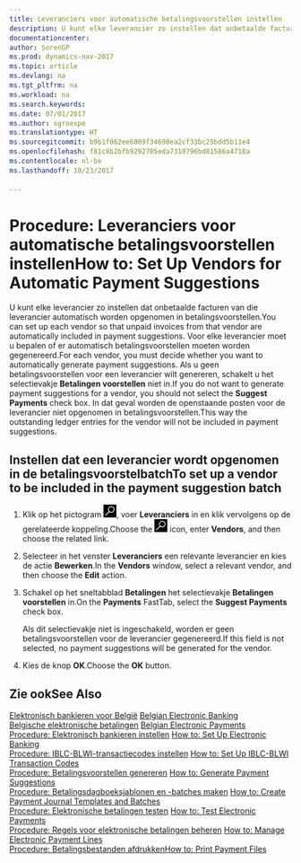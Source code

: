 ```yaml
---
title: Leveranciers voor automatische betalingsvoorstellen instellen
description: U kunt elke leverancier zo instellen dat onbetaalde facturen van die leverancier automatisch worden opgenomen in betalingsvoorstellen.
documentationcenter: 
author: SorenGP
ms.prod: dynamics-nav-2017
ms.topic: article
ms.devlang: na
ms.tgt_pltfrm: na
ms.workload: na
ms.search.keywords: 
ms.date: 07/01/2017
ms.author: sgroespe
ms.translationtype: HT
ms.sourcegitcommit: b9b1f062ee6009f34698ea2cf33bc25bdd5b11e4
ms.openlocfilehash: f81c8b2bfb9292705eda7319796bd81586a4710a
ms.contentlocale: nl-be
ms.lasthandoff: 10/23/2017

---
```

# <a name="how-to-set-up-vendors-for-automatic-payment-suggestions"></a><span data-ttu-id="3b664-103">Procedure: Leveranciers voor automatische betalingsvoorstellen instellen</span><span class="sxs-lookup"><span data-stu-id="3b664-103">How to: Set Up Vendors for Automatic Payment Suggestions</span></span>
<span data-ttu-id="3b664-104">U kunt elke leverancier zo instellen dat onbetaalde facturen van die leverancier automatisch worden opgenomen in betalingsvoorstellen.</span><span class="sxs-lookup"><span data-stu-id="3b664-104">You can set up each vendor so that unpaid invoices from that vendor are automatically included in payment suggestions.</span></span> <span data-ttu-id="3b664-105">Voor elke leverancier moet u bepalen of er automatisch betalingsvoorstellen moeten worden gegenereerd.</span><span class="sxs-lookup"><span data-stu-id="3b664-105">For each vendor, you must decide whether you want to automatically generate payment suggestions.</span></span> <span data-ttu-id="3b664-106">Als u geen betalingsvoorstellen voor een leverancier wilt genereren, schakelt u het selectievakje **Betalingen voorstellen** niet in.</span><span class="sxs-lookup"><span data-stu-id="3b664-106">If you do not want to generate payment suggestions for a vendor, you should not select the **Suggest Payments** check box.</span></span> <span data-ttu-id="3b664-107">In dat geval worden de openstaande posten voor de leverancier niet opgenomen in betalingsvoorstellen.</span><span class="sxs-lookup"><span data-stu-id="3b664-107">This way the outstanding ledger entries for the vendor will not be included in payment suggestions.</span></span>  

## <a name="to-set-up-a-vendor-to-be-included-in-the-payment-suggestion-batch"></a><span data-ttu-id="3b664-108">Instellen dat een leverancier wordt opgenomen in de betalingsvoorstelbatch</span><span class="sxs-lookup"><span data-stu-id="3b664-108">To set up a vendor to be included in the payment suggestion batch</span></span>  

1.  <span data-ttu-id="3b664-109">Klik op het pictogram ![Zoeken naar pagina of rapport](../../media/ui-search/search_small.png "pictogram Zoeken naar pagina of rapport"), voer **Leveranciers** in en klik vervolgens op de gerelateerde koppeling.</span><span class="sxs-lookup"><span data-stu-id="3b664-109">Choose the ![Search for Page or Report](../../media/ui-search/search_small.png "Search for Page or Report icon") icon, enter **Vendors**, and then choose the related link.</span></span>  
2.  <span data-ttu-id="3b664-110">Selecteer in het venster **Leveranciers** een relevante leverancier en kies de actie **Bewerken**.</span><span class="sxs-lookup"><span data-stu-id="3b664-110">In the **Vendors** window, select a relevant vendor, and then choose the **Edit** action.</span></span>  
3.  <span data-ttu-id="3b664-111">Schakel op het sneltabblad **Betalingen** het selectievakje **Betalingen voorstellen** in.</span><span class="sxs-lookup"><span data-stu-id="3b664-111">On the **Payments** FastTab, select the **Suggest Payments** check box.</span></span>  

    <span data-ttu-id="3b664-112">Als dit selectievakje niet is ingeschakeld, worden er geen betalingsvoorstellen voor de leverancier gegenereerd.</span><span class="sxs-lookup"><span data-stu-id="3b664-112">If this field is not selected, no payment suggestions will be generated for the vendor.</span></span>  

4.  <span data-ttu-id="3b664-113">Kies de knop **OK**.</span><span class="sxs-lookup"><span data-stu-id="3b664-113">Choose the **OK** button.</span></span>  
  
## <a name="see-also"></a><span data-ttu-id="3b664-114">Zie ook</span><span class="sxs-lookup"><span data-stu-id="3b664-114">See Also</span></span>  
 <span data-ttu-id="3b664-115">[Elektronisch bankieren voor België](belgian-electronic-banking.md) </span><span class="sxs-lookup"><span data-stu-id="3b664-115">[Belgian Electronic Banking](belgian-electronic-banking.md) </span></span>  
 <span data-ttu-id="3b664-116">[Belgische elektronische betalingen](belgian-electronic-payments.md) </span><span class="sxs-lookup"><span data-stu-id="3b664-116">[Belgian Electronic Payments](belgian-electronic-payments.md) </span></span>  
 <span data-ttu-id="3b664-117">[Procedure: Elektronisch bankieren instellen](how-to-set-up-electronic-banking.md) </span><span class="sxs-lookup"><span data-stu-id="3b664-117">[How to: Set Up Electronic Banking](how-to-set-up-electronic-banking.md) </span></span>  
 <span data-ttu-id="3b664-118">[Procedure: IBLC-BLWI-transactiecodes instellen](how-to-set-up-iblc-blwi-transaction-codes.md) </span><span class="sxs-lookup"><span data-stu-id="3b664-118">[How to: Set Up IBLC-BLWI Transaction Codes](how-to-set-up-iblc-blwi-transaction-codes.md) </span></span>  
 <span data-ttu-id="3b664-119">[Procedure: Betalingsvoorstellen genereren](how-to-generate-payment-suggestions.md) </span><span class="sxs-lookup"><span data-stu-id="3b664-119">[How to: Generate Payment Suggestions](how-to-generate-payment-suggestions.md) </span></span>  
 <span data-ttu-id="3b664-120">[Procedure: Betalingsdagboeksjablonen en -batches maken](how-to-create-payment-journal-templates-and-batches.md) </span><span class="sxs-lookup"><span data-stu-id="3b664-120">[How to: Create Payment Journal Templates and Batches](how-to-create-payment-journal-templates-and-batches.md) </span></span>  
 <span data-ttu-id="3b664-121">[Procedure: Elektronische betalingen testen](how-to-test-electronic-payments.md) </span><span class="sxs-lookup"><span data-stu-id="3b664-121">[How to: Test Electronic Payments](how-to-test-electronic-payments.md) </span></span>  
 <span data-ttu-id="3b664-122">[Procedure: Regels voor elektronische betalingen beheren](how-to-manage-electronic-payment-lines.md) </span><span class="sxs-lookup"><span data-stu-id="3b664-122">[How to: Manage Electronic Payment Lines](how-to-manage-electronic-payment-lines.md) </span></span>  
 [<span data-ttu-id="3b664-123">Procedure: Betalingsbestanden afdrukken</span><span class="sxs-lookup"><span data-stu-id="3b664-123">How to: Print Payment Files</span></span>](how-to-print-payment-files.md)

